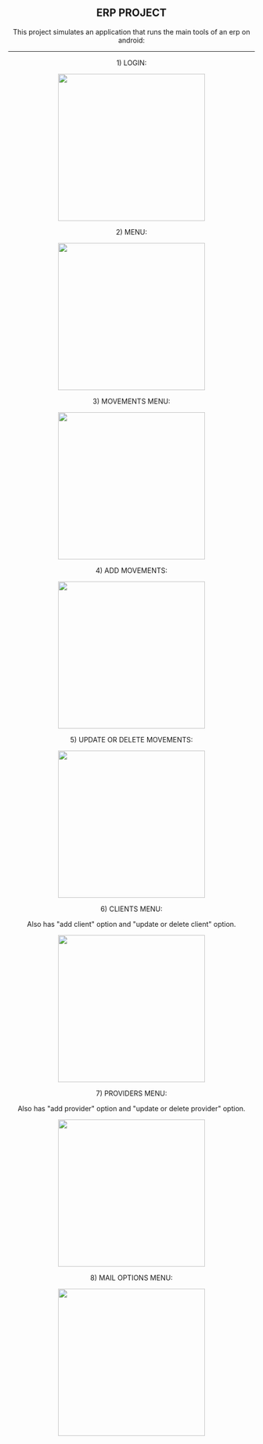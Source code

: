 <h2 align="center">  ERP PROJECT</h2>

<p align="center">This project simulates an application that runs the main tools of an erp on android: </p>

---

<p align="center">1) LOGIN: </p>

<p align="center">
  <img src="https://github.com/Lxvine/ERP/blob/master/Screenshots/erp1.png" style=" width:300px">
</p>

<p align="center">2) MENU: </p>

<p align="center">
  <img src="https://github.com/Lxvine/ERP/blob/master/Screenshots/erp2.png" style=" width:300px">
</p>

<p align="center">3) MOVEMENTS MENU: </p>

<p align="center">
  <img src="https://github.com/Lxvine/ERP/blob/master/Screenshots/erp3.png" style=" width:300px">
</p>

<p align="center">4) ADD MOVEMENTS: </p>

<p align="center">
  <img src="https://github.com/Lxvine/ERP/blob/master/Screenshots/erp4.png" style=" width:300px">
</p>

<p align="center">5) UPDATE OR DELETE MOVEMENTS: </p>

<p align="center">
  <img src="https://github.com/Lxvine/ERP/blob/master/Screenshots/erp5.png" style=" width:300px">
</p>

<p align="center">6) CLIENTS MENU: </p>
<p align="center">Also has "add client" option and "update or delete client" option. </p>

<p align="center">
  <img src="https://github.com/Lxvine/ERP/blob/master/Screenshots/erp6.png" style=" width:300px">
</p>

<p align="center">7) PROVIDERS MENU: </p>
<p align="center">Also has "add provider" option and "update or delete provider" option. </p>

<p align="center">
  <img src="https://github.com/Lxvine/ERP/blob/master/Screenshots/erp7.png" style=" width:300px">
</p>

<p align="center">8) MAIL OPTIONS MENU: </p>

<p align="center">
  <img src="https://github.com/Lxvine/ERP/blob/master/Screenshots/erp8.png" style=" width:300px">
</p>
